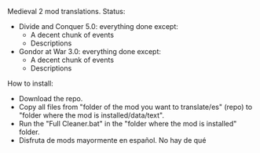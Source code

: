Medieval 2 mod translations. Status:
- Divide and Conquer 5.0: everything done except:
    - A decent chunk of events
    - Descriptions
- Gondor at War 3.0: everything done except:
    - A decent chunk of events
    - Descriptions

How to install:
- Download the repo.
- Copy all files from "folder of the mod you want to translate/es" (repo) to "folder where the mod is installed/data/text".
- Run the "Full Cleaner.bat" in the "folder where the mod is installed" folder.
- Disfruta de mods mayormente en español. No hay de qué
